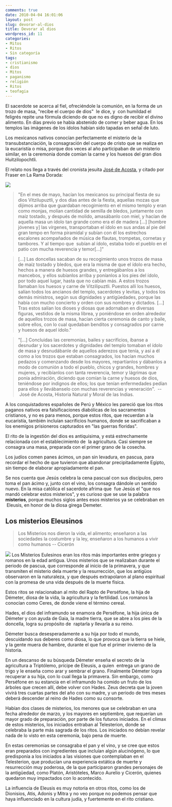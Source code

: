 ```yaml
---
comments: true
date: 2010-04-04 16:01:06
layout: post
slug: devorar-al-dios
title: Devorar al dios
wordpress_id: 11
categories:
- Mitos
- Ritos
- Sin categoría
tags:
- cristianismo
- dios
- Mitos
- paganismo
- religión
- Ritos
- teofagia
---
```


El sacerdote se acerca al fiel, ofreciéndole la comunión, en la forma de un trozo de masa, "recibe el cuerpo de dios"  le dice, y  con humildad el feligrés repite una fórmula diciendo de que no es digno de recibir el divino alimento. En días previo se había abstenido de comer y beber agua. En los templos las imágenes de los ídolos habían sido tapadas en señal de luto.

Los mexicanos nativos conocían perfectamente el misterio de la transubstanciación, la consagración del cuerpo de cristo que se realiza en la eucaristía o misa, porque dos veces al año participaban de un misterio similar, en la ceremonia donde comían la carne y los huesos del gran dios Huitzilopochtli.

El relato nos llega a través del cronista jesuita [José de Acosta](http://es.wikipedia.org/wiki/Jos%C3%A9_de_Acosta), y citado por Fraser en La Rama Dorada:

![](http://www.akarru.org/blog/wp-content/uploads/2010/04/280px-Acosta2-192x300.jpg)


> "En el mes de mayo, hacían los mexicanos su principal fiesta de su dios Vitzilupuztli, y dos días antes de la fiesta, aquellas mozas que dijimos arriba que guardaban recogimiento en el mismo templo y eran como monjas, molían cantidad de semilla de bledos, juntamente con maíz tostado, y después de molido, amasábanlo con miel, y hacían de aquella masa un ídolo tan grande como era el de madera [...] [hombre jóvenes y] las vírgenes, transportaban el ídolo en sus andas al pie del gran tempo en forma piramidal y subían con él los estrechos escalones acompañados de música de flautas, trompetas, cornetas y tambores. Y al tiempo que  subían al ídolo, estaba todo el pueblo en el patio con mucha reverencia y temor[...]"




> [...] Las doncellas sacaban de su recogimiento unos trozos de masa de maíz tostado y bledos, que era la misma de que el ídolo era hecho, hechos a manera de huesos grandes, y entregábanlos a los mancebos, y ellos subíanlos arriba y poníanlos a los pies del ídolo, por todo aquel lugar, hasta que no cabían más. A estos trozos llamaban los huesos y carne de Vitzilipuztli. Puestos allí los huesos, salían todos los ancianos del templo, sacerdotes y levitas, y todos los demás ministros, según sus dignidades y antigüedades, porque las había con mucho concierto y orden con sus nombres y dictados. [...] Tras estos salían los dioses y diosas que adornaban en diversas figuras, vestidos de la misma librea, y poniéndose en orden alrededor de aquellos trozos de masa, hacían cierta ceremonia de canto y baile, sobre ellos, con lo cual quedaban benditos y consagrados por carne y huesos de aquel ídolo."




> "[...] Concluidas las ceremonias, bailes y sacrificios, íbanse a desnudar y los sacerdotes y dignidades del templo tomaban el ídolo de masa y desnudábanle de aquellos aderezos que tenía, y así a él como a los trozos que estaban consagrados, los hacían muchos pedazos y comenzando desde los mayores, repartíanlos y dábanlos a modo de comunión a todo el pueblo, chicos y grandes, hombres y mujeres, y recibíanlos con tanta reverencia, temor y lágrimas que ponía admiración, diciendo que comían la carne y huesos de dios, teniéndose por indignos de ellos; los que tenían enfermedades pedían para ellos y llevábanselo con muchas reverencias y veneración".  -- José de Acosta, Historia Natural y Moral de las Indias.


A los conquistadores españoles de Perú y México les pareció que los ritos paganos nativos era falsificaciones diabólicas de los sacramentos cristianos, y no es para menos, porque estos ritos, que recuerdan a la eucaristía, también incluían sacrificios humanos, donde se sacrificaban a los enemigos prisioneros capturados en "las guerras floridas".

El rito de la ingestión del dios es antiquisima, y está estrechamente relacionada con el establecimiento de  la agricultura. Casi siempre se consagra una masa, preparada con el primer grano de la cosecha.

Los judíos comen panes ácimos, un pan sin levadura, en pascua, para recordar el hecho de que tuvieron que abandonar precipitadamente Egipto, sin tiempo de elaborar apropiadamente el pan.

Se nos cuenta que Jesús celebra la cena pascual con sus discípulos, pero toma el pan ácimo y, junto con el vino, los consagra dándole un sentido nuevo. En la misa católica el sacerdote afrima que  fue Jesús el "que nos mandó celebrar estos misterios", y es curioso que se use la palabra **misterios**, porque muchos siglos antes esos misterios ya se celebraban en  Eleusis, en honor de la diosa girega Demeter.


## Los misterios Eleusinos




> Los Misterios nos dieron la vida, el alimento; enseñaron a las sociedades la costumbre y la ley, enseñaron a los humanos a vivir como humanos -- Cicerón


[![](http://www.akarru.org/blog/wp-content/uploads/2010/04/MisteriosEulesinos-250x300.jpg)](http://www.akarru.org/blog/wp-content/uploads/2010/04/MisteriosEulesinos.jpg)
Los Misterios Eulesinos eran los ritos más importantes entre griegos y romanos en la edad antigua. Unos misterios que se realizaban durante el periodo de pascua, que corresponde al inicio de la primavera, y que transmiten el misterio dela muerte y la resurrección, que los antigüos observaron en la naturaleza, y que después extrapolaron al plano espiritual con la promesa de una vida después de la muerte física.

Estos ritos se relacionaban al mito del Rapto de Perséfone, la hija de Démeter, diosa de la vida, la agricultura y la fertilidad. Los romanos la conocían como Ceres, de donde viene el término cereal.

Hades, el dios del inframundo se enamora de Perséfone, la hija única de Démeter y con ayuda de Gaia, la madre tierra, que se abre a los pies de la doncella, logra su propósito de  raptarla y llevarla a su reino.

Démeter busca desesperadamente a su hija por todo el mundo, descuidando sus deberes como diosa, lo que provoca que la tierra se hiele, y la gente muera de hambre, durante el que fue el primer invierno de la historia.

En un descanso de su búsqueda Démeter enseña el secreto de la agricultura a Triptólemo, prícipe de Eleusis, a quien  entrega un grano de trigo y le enseña como arar y sembrar el grano. Finalmente Démeter logra recuperar a su hija, con lo cual llega la primavera. Sin embargo, como Perséfone en su estancia en el inframundo ha comido un fruto de los árboles que crecen allí, debe volver con Hades. Zeus decreta que la joven vivirá tres cuartas partes del año con su madre, y un periodo de tres meses deberá descender al reino de Hades como su consorte.

Habían dos clases de misterios, los menores que se celebraban en una fecha alrededor de marzo, y los mayores en septiembre, que requerían un mayor grado de preparación, por parte de los futuros iniciados. En el climax de estos misterios, los iniciados entraban al Telesterion, donde se celebraba la parte más sagrada de los ritos. Los iniciados no debían revelar nada de lo visto en esta ceremonia, bajo pena de muerte.

En estas ceremonias se consagraba el pan y el vino, y se cree que estos eran preparados con ingredientes que incluían algún alucinógeno, lo que predisponía a los iniciados a las visiones que contemplaban en el Telesterion, que producían una experiencia extática de muerte y resurrección muy poderosa, de la que participaron grandes personajes de la antigüedad, como Platón, Aristóteles, Marco Aurelio y Cicerón, quienes quedaron muy impactados con lo acontecido.

La influencia de Eleusis es muy notoria en otros ritos, como los de Dionisios, Atis, Adonis y Mitra y no veo porque no podemos pensar que haya influenciado en la cultura judía, y fuertemente en el rito cristiano.
